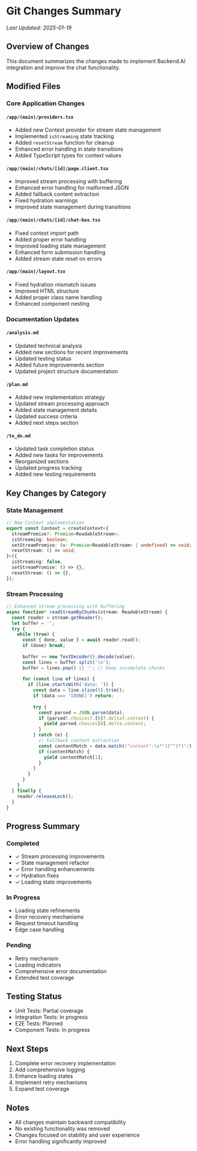 # Git Changes Summary
*Last Updated: 2025-01-19*

## Overview of Changes
This document summarizes the changes made to implement Backend.AI integration and improve the chat functionality.

## Modified Files

### Core Application Changes

#### `/app/(main)/providers.tsx`
- Added new Context provider for stream state management
- Implemented `isStreaming` state tracking
- Added `resetStream` function for cleanup
- Enhanced error handling in state transitions
- Added TypeScript types for context values

#### `/app/(main)/chats/[id]/page.client.tsx`
- Improved stream processing with buffering
- Enhanced error handling for malformed JSON
- Added fallback content extraction
- Fixed hydration warnings
- Improved state management during transitions

#### `/app/(main)/chats/[id]/chat-box.tsx`
- Fixed context import path
- Added proper error handling
- Improved loading state management
- Enhanced form submission handling
- Added stream state reset on errors

#### `/app/(main)/layout.tsx`
- Fixed hydration mismatch issues
- Improved HTML structure
- Added proper class name handling
- Enhanced component nesting

### Documentation Updates

#### `/analysis.md`
- Updated technical analysis
- Added new sections for recent improvements
- Updated testing status
- Added future improvements section
- Updated project structure documentation

#### `/plan.md`
- Added new implementation strategy
- Updated stream processing approach
- Added state management details
- Updated success criteria
- Added next steps section

#### `/to_do.md`
- Updated task completion status
- Added new tasks for improvements
- Reorganized sections
- Updated progress tracking
- Added new testing requirements

## Key Changes by Category

### State Management
```typescript
// New Context implementation
export const Context = createContext<{
  streamPromise?: Promise<ReadableStream>;
  isStreaming: boolean;
  setStreamPromise: (v: Promise<ReadableStream> | undefined) => void;
  resetStream: () => void;
}>({
  isStreaming: false,
  setStreamPromise: () => {},
  resetStream: () => {},
});
```

### Stream Processing
```typescript
// Enhanced stream processing with buffering
async function* readStreamByChunks(stream: ReadableStream) {
  const reader = stream.getReader();
  let buffer = '';
  try {
    while (true) {
      const { done, value } = await reader.read();
      if (done) break;
      
      buffer += new TextDecoder().decode(value);
      const lines = buffer.split('\n');
      buffer = lines.pop() || ''; // Keep incomplete chunks
      
      for (const line of lines) {
        if (line.startsWith('data: ')) {
          const data = line.slice(5).trim();
          if (data === '[DONE]') return;
          
          try {
            const parsed = JSON.parse(data);
            if (parsed?.choices?.[0]?.delta?.content) {
              yield parsed.choices[0].delta.content;
            }
          } catch (e) {
            // Fallback content extraction
            const contentMatch = data.match(/"content":\s*"([^"]*)"/)
            if (contentMatch) {
              yield contentMatch[1];
            }
          }
        }
      }
    }
  } finally {
    reader.releaseLock();
  }
}
```

## Progress Summary

### Completed
- ✓ Stream processing improvements
- ✓ State management refactor
- ✓ Error handling enhancements
- ✓ Hydration fixes
- ✓ Loading state improvements

### In Progress
- Loading state refinements
- Error recovery mechanisms
- Request timeout handling
- Edge case handling

### Pending
- Retry mechanism
- Loading indicators
- Comprehensive error documentation
- Extended test coverage

## Testing Status
- Unit Tests: Partial coverage
- Integration Tests: In progress
- E2E Tests: Planned
- Component Tests: In progress

## Next Steps
1. Complete error recovery implementation
2. Add comprehensive logging
3. Enhance loading states
4. Implement retry mechanisms
5. Expand test coverage

## Notes
- All changes maintain backward compatibility
- No existing functionality was removed
- Changes focused on stability and user experience
- Error handling significantly improved
